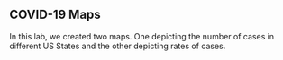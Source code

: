 ## COVID-19 Maps

In this lab, we created two maps. One depicting the number of cases in different US States and the other depicting rates of cases.
